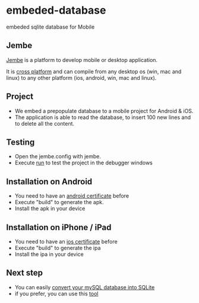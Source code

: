 embeded-database
================

embeded sqlite database for Mobile

Jembe
-----
[Jembe](http://www.jembe.fr) is a platform to develop mobile or desktop application.

It is [cross platform](http://www.jembe.fr/logiciel-application.php) and can compile from any desktop os (win, mac and linux) to any other platform (ios, android, win, mac and linux). 

Project
-------
* We embed a prepopulate database to a mobile project for Android & iOS.
* The application is able to read the database, to insert 100 new lines and to delete all the content. 

Testing
-------
* Open the jembe.config with jembe.
* Execute [run](http://blog.jembe.fr/run) to test the project in the debugger windows

Installation on Android
-----------------------
* You need to have an [android certificate](http://blog.jembe.fr/generez-votre-certificat-android/) before
* Execute "build" to generate the apk.
* Install the apk in your device

Installation on iPhone / iPad
-----------------------------
* You need to have an [ios certificate](http://blog.jembe.fr/generer-un-certificat-ios/) before
* Execute "build" to generate the ipa
* Install the ipa in your device


Next step
-----------------------------
* You can easily [convert your mySQL database into SQLite](http://blog.jembe.fr/convertir-mysql-en-sqlite-en-php/)
* if you prefer, you can use this [tool](http://www.jembe.fr/sqlite/convertion-mysql-sqlite.php)




